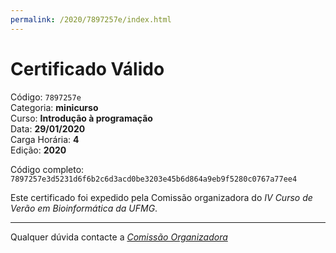 ```yaml
---
permalink: /2020/7897257e/index.html
---
```


# Certificado Válido

Código: `7897257e`<br>
Categoria: **minicurso**<br>
Curso: **Introdução à programação**<br>
Data: **29/01/2020**<br>
Carga Horária: **4**<br>
Edição: **2020**<br>


Código completo: `7897257e3d5231d6f6b2c6d3acd0be3203e45b6d864a9eb9f5280c0767a77ee4`


Este certificado foi expedido pela Comissão organizadora do *IV Curso de Verão em Bioinformática da UFMG*.

----

Qualquer dúvida contacte a [_Comissão Organizadora_](<mailto:cursobioinfoufmg@gmail.com$subject=[Certificados]>)

